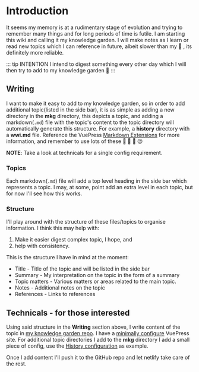 # Introduction

It seems my memory is at a rudimentary stage of evolution and trying to remember many things and for long periods of time is futile. 
I am starting this wiki and calling it my knowledge garden. I will make notes as I learn or read new topics which I can reference in future, albeit slower than my 🧠 , its definitely more reliable. 

::: tip INTENTION
I intend to digest something every other day which I will then try to add to my knowledge garden :crossed_fingers:
:::

## Writing

I want to make it easy to add to my knowledge garden, so in order to add additional topic(listed in the side bar), it is as simple as adding a new directory in the **mkg** directory, this depicts a topic, and adding a markdown(`.md`) file with the topic's content to the topic directory will automatically generate this structure. For example, a **history** directory with a **wwi.md** file. Reference the VuePress [Markdown Extensions](https://vuepress.vuejs.org/guide/markdown.html) for more information, and remember to use lots of these :tada: :art: :100: 😜

**NOTE**: Take a look at technicals for a single config requirement.  

### Topics
Each markdown(`.md`) file will add a top level heading in the side bar which represents a topic. I may, at some, point add an extra level in each topic, but for now I'll see how this works.

### Structure
I'll play around with the structure of these files/topics to organise information. I think this may help with:
1. Make it easier digest complex topic, I hope, and
2. help with consistency.

This is the structure I have in mind at the moment:
- Title - Title of the topic and will be listed in the side bar
- Summary  - My interpretation on the topic in the form of a summary
- Topic matters - Various matters or areas related to the main topic.
- Notes - Additional notes on the topic
- References - Links to references 

## Technicals - for those interested

Using said structure in the **Writing** section above, I write content of the topic in [my knowledge garden repo](https://github.com/CryDeTaan/my_knowledge_garden). I have a [minimally configure](https://github.com/CryDeTaan/my_knowledge_garden/blob/master/docs/.vuepress/config.js) VuePress site. For additional topic directories I add to the **mkg** directory I add a small piece of config, use the [History configuration](https://github.com/CryDeTaan/my_knowledge_garden/blob/master/docs/.vuepress/config.js#L33-L37) as example.

Once I add content I'll push it to the GitHub repo and let netlify take care of the rest.